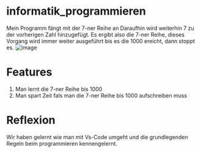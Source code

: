 # informatik_programmieren

 Mein Programm fängt mit der 7-ner Reihe an
 Daraufhin wird weiterhin 7 zu der vorherigen Zahl hinzugefügt.
 Es ergibt also die 7-ner Reihe, dieses Vorgang wird immer weiter ausgeführt bis es die 1000 ereicht, dann stoppt es.
![image](https://user-images.githubusercontent.com/96227830/146333392-ba50f831-e580-4420-8392-84e036b268eb.png)
# Features
1. Man lernt die 7-ner Reihe bis 1000
2. Man spart Zeit fals man die 7-ner Reihe bis 1000 aufschreiben muss

# Reflexion
Wir haben gelernt wie man mit Vs-Code umgeht und die grundlegenden Regeln beim programmieren kennengelernt.
